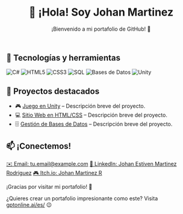 <!DOCTYPE html>
<html lang="es">
<head>
  <meta charset="UTF-8">
  <meta name="viewport" content="width=device-width, initial-scale=1.0">
</head>
<body>
  <header>
    <h1>👋 ¡Hola! Soy Johan Martinez</h1>
    <p>¡Bienvenido a mi portafolio de GitHub! 🚀</p>
  </header>

  <section>
    <h2>🚀 Tecnologías y herramientas</h2>
    <div class="badges">
      <img src="https://img.shields.io/badge/C%23-239120?style=for-the-badge&logo=c-sharp&logoColor=white" alt="C#">
      <img src="https://img.shields.io/badge/HTML5-E34F26?style=for-the-badge&logo=html5&logoColor=white" alt="HTML5">
      <img src="https://img.shields.io/badge/CSS3-1572B6?style=for-the-badge&logo=css3&logoColor=white" alt="CSS3">
      <img src="https://img.shields.io/badge/SQL-4479A1?style=for-the-badge&logo=postgresql&logoColor=white" alt="SQL">
      <img src="https://img.shields.io/badge/Bases%20de%20Datos-4DB33D?style=for-the-badge&logo=mysql&logoColor=white" alt="Bases de Datos">
      <img src="https://img.shields.io/badge/Unity-000000?style=for-the-badge&logo=unity&logoColor=white" alt="Unity">
    </div>
  </section>

  <section>
    <h2>📂 Proyectos destacados</h2>
    <ul class="projects">
      <li>🎮 <a href="#">Juego en Unity</a> – Descripción breve del proyecto.</li>
      <li>💻 <a href="#">Sitio Web en HTML/CSS</a> – Descripción breve del proyecto.</li>
      <li>🗄️ <a href="#">Gestión de Bases de Datos</a> – Descripción breve del proyecto.</li>
    </ul>
  </section>

  <section>
    <h2>📫 ¡Conectemos!</h2>
    <div class="contact">
      <a href="mailto:tu.email@example.com">✉️ Email: tu.email@example.com</a>
      <a href="https://www.linkedin.com/in/johan-martinez-developer/" target="_blank">💼 LinkedIn: Johan Estiven Martinez Rodriguez</a>
      <a href="https://johan-martinez-r.itch.io/" target="_blank">🎮 Itch.io: Johan Martinez R</a>
    </div>
  </section>

  <footer>
    <p>¡Gracias por visitar mi portafolio! 🚀</p>
    <p>¿Quieres crear un portafolio impresionante como este? Visita <a href="https://gptonline.ai/es/" target="_blank">gptonline.ai/es/</a> 😉</p>
  </footer>
</body>
</html>

